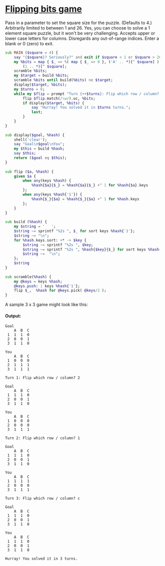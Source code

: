 [1]: https://rosettacode.org/wiki/Flipping_bits_game

# [Flipping bits game][1]

Pass in a parameter to set the square size for the puzzle. (Defaults to 4.) Arbitrarily limited to between 1 and 26. Yes, you can choose to solve a 1 element square puzzle, but it won't be very challenging. Accepts upper or lower case letters for columns. Disregards any out-of-range indices. Enter a blank or 0 (zero) to exit.

```raku
sub MAIN ($square = 4) {
    say "{$square}? Seriously?" and exit if $square < 1 or $square > 26;
    my %bits = map { $_ => %( map { $_ => 0 }, ('A' .. *)[^ $square] ) },
        (1 .. *)[^ $square];
    scramble %bits;
    my $target = build %bits;
    scramble %bits until build(%bits) ne $target;
    display($target, %bits);
    my $turns = 0;
    while my $flip = prompt "Turn {++$turns}: Flip which row / column? " {
        flip $flip.match(/\w/).uc, %bits;
        if display($target, %bits) {
            say "Hurray! You solved it in $turns turns.";
            last;
        }
    }
}
 
sub display($goal, %hash) {
    shell('clear');
    say "Goal\n$goal\nYou";
    my $this = build %hash;
    say $this;
    return ($goal eq $this);
}
 
sub flip ($a, %hash) {
    given $a {
        when any(keys %hash) {
            %hash{$a}{$_} = %hash{$a}{$_} +^ 1 for %hash{$a}.keys
        };
        when any(keys %hash{'1'}) {
            %hash{$_}{$a} = %hash{$_}{$a} +^ 1 for %hash.keys
        };
    }
}
 
sub build (%hash) {
    my $string = '   ';
    $string ~= sprintf "%2s ", $_ for sort keys %hash{'1'};
    $string ~= "\n";
    for %hash.keys.sort: +* -> $key {
        $string ~= sprintf "%2s ", $key;
        $string ~= sprintf "%2s ", %hash{$key}{$_} for sort keys %hash{$key};
        $string ~=  "\n";
    };
    $string
}
 
sub scramble(%hash) {
    my @keys = keys %hash;
    @keys.push: | keys %hash{'1'};
    flip $_,  %hash for @keys.pick( @keys/2 );
}
```


A sample 3 x 3 game might look like this:


#### Output:
```
Goal
    A  B  C 
 1  1  1  0 
 2  0  0  1 
 3  1  1  0 

You
    A  B  C 
 1  0  0  0 
 2  1  1  1 
 3  1  1  1 

Turn 1: Flip which row / column? 2

Goal
    A  B  C 
 1  1  1  0 
 2  0  0  1 
 3  1  1  0 

You
    A  B  C 
 1  0  0  0 
 2  0  0  0 
 3  1  1  1 

Turn 2: Flip which row / column? 1

Goal
    A  B  C 
 1  1  1  0 
 2  0  0  1 
 3  1  1  0 

You
    A  B  C 
 1  1  1  1 
 2  0  0  0 
 3  1  1  1 

Turn 3: Flip which row / column? c

Goal
    A  B  C 
 1  1  1  0 
 2  0  0  1 
 3  1  1  0 

You
    A  B  C 
 1  1  1  0 
 2  0  0  1 
 3  1  1  0 

Hurray! You solved it in 3 turns.
```
